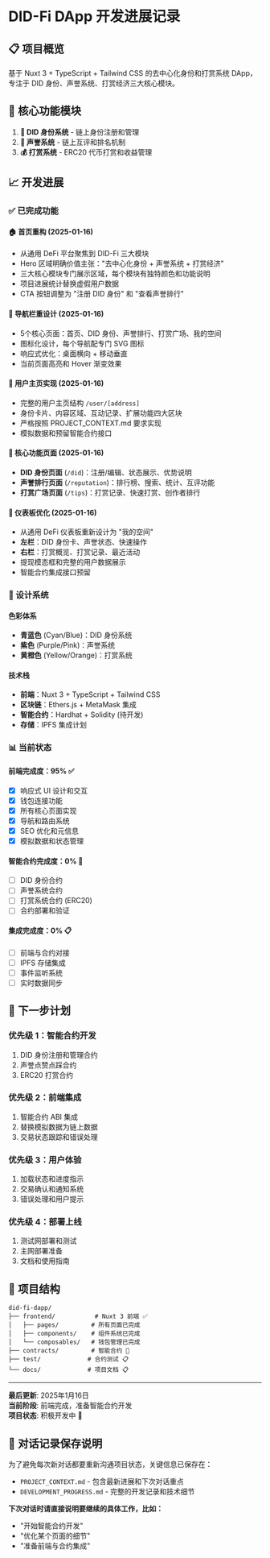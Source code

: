 # DID-Fi DApp 开发进展记录

## 📋 项目概览
基于 Nuxt 3 + TypeScript + Tailwind CSS 的去中心化身份和打赏系统 DApp，专注于 DID 身份、声誉系统、打赏经济三大核心模块。

## 🎯 核心功能模块

1. **🧾 DID 身份系统** - 链上身份注册和管理
2. **🌟 声誉系统** - 链上互评和排名机制  
3. **💰 打赏系统** - ERC20 代币打赏和收益管理

## 📈 开发进展

### ✅ 已完成功能

#### 🏠 首页重构 (2025-01-16)
- 从通用 DeFi 平台聚焦到 DID-Fi 三大模块
- Hero 区域明确价值主张："去中心化身份 + 声誉系统 + 打赏经济"
- 三大核心模块专门展示区域，每个模块有独特颜色和功能说明
- 项目进展统计替换虚假用户数据
- CTA 按钮调整为 "注册 DID 身份" 和 "查看声誉排行"

#### 🧭 导航栏重设计 (2025-01-16)
- 5个核心页面：首页、DID 身份、声誉排行、打赏广场、我的空间
- 图标化设计，每个导航配专门 SVG 图标
- 响应式优化：桌面横向 + 移动垂直
- 当前页面高亮和 Hover 渐变效果

#### 👤 用户主页实现 (2025-01-16)
- 完整的用户主页结构 `/user/[address]`
- 身份卡片、内容区域、互动记录、扩展功能四大区块
- 严格按照 PROJECT_CONTEXT.md 要求实现
- 模拟数据和预留智能合约接口

#### 📄 核心功能页面 (2025-01-16)
- **DID 身份页面** (`/did`)：注册/编辑、状态展示、优势说明
- **声誉排行页面** (`/reputation`)：排行榜、搜索、统计、互评功能
- **打赏广场页面** (`/tips`)：打赏记录、快速打赏、创作者排行

#### 🏢 仪表板优化 (2025-01-16)
- 从通用 DeFi 仪表板重新设计为 "我的空间"
- **左栏**：DID 身份卡、声誉状态、快速操作
- **右栏**：打赏概览、打赏记录、最近活动
- 提现模态框和完整的用户数据展示
- 智能合约集成接口预留

### 🎨 设计系统

#### 色彩体系
- **青蓝色** (Cyan/Blue)：DID 身份系统
- **紫色** (Purple/Pink)：声誉系统
- **黄橙色** (Yellow/Orange)：打赏系统

#### 技术栈
- **前端**：Nuxt 3 + TypeScript + Tailwind CSS
- **区块链**：Ethers.js + MetaMask 集成
- **智能合约**：Hardhat + Solidity (待开发)
- **存储**：IPFS 集成计划

### 📊 当前状态

#### 前端完成度：95% ✅
- [x] 响应式 UI 设计和交互
- [x] 钱包连接功能
- [x] 所有核心页面实现
- [x] 导航和路由系统
- [x] SEO 优化和元信息
- [x] 模拟数据和状态管理

#### 智能合约完成度：0% 🔄
- [ ] DID 身份合约
- [ ] 声誉系统合约
- [ ] 打赏系统合约 (ERC20)
- [ ] 合约部署和验证

#### 集成完成度：0% 📋
- [ ] 前端与合约对接
- [ ] IPFS 存储集成
- [ ] 事件监听系统
- [ ] 实时数据同步

## 🚀 下一步计划

### 优先级 1：智能合约开发
1. DID 身份注册和管理合约
2. 声誉点赞点踩合约
3. ERC20 打赏合约

### 优先级 2：前端集成
1. 智能合约 ABI 集成
2. 替换模拟数据为链上数据
3. 交易状态跟踪和错误处理

### 优先级 3：用户体验
1. 加载状态和进度指示
2. 交易确认和通知系统
3. 错误处理和用户提示

### 优先级 4：部署上线
1. 测试网部署和测试
2. 主网部署准备
3. 文档和使用指南

## 📁 项目结构

```
did-fi-dapp/
├── frontend/           # Nuxt 3 前端 ✅
│   ├── pages/         # 所有页面已完成
│   ├── components/    # 组件系统已完成
│   └── composables/   # 钱包管理已完成
├── contracts/         # 智能合约 🔄
├── test/             # 合约测试 📋
└── docs/             # 项目文档 📋
```

---

**最后更新**: 2025年1月16日  
**当前阶段**: 前端完成，准备智能合约开发  
**项目状态**: 积极开发中 🚀

## 📝 对话记录保存说明

为了避免每次新对话都要重新沟通项目状态，关键信息已保存在：
- `PROJECT_CONTEXT.md` - 包含最新进展和下次对话重点
- `DEVELOPMENT_PROGRESS.md` - 完整的开发记录和技术细节

**下次对话时请直接说明要继续的具体工作，比如：**
- "开始智能合约开发"
- "优化某个页面的细节"
- "准备前端与合约集成"
